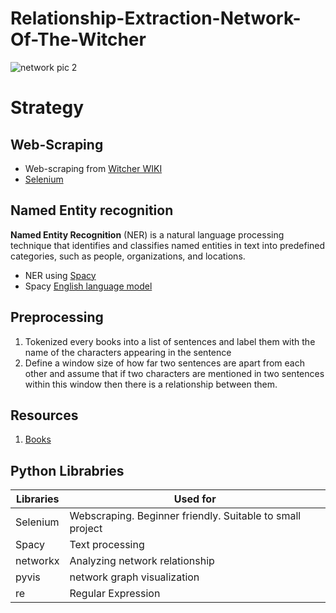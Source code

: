 # Relationship-Extraction-Network-Of-The-Witcher
![network pic 2](https://user-images.githubusercontent.com/22730220/174459596-56fe0394-f263-4090-8ee6-61d77b9a3363.jpeg)

# Strategy

## Web-Scraping
* Web-scraping from [Witcher WIKI](https://witcher.fandom.com/wiki/Witcher_Wiki)
* [Selenium](https://selenium-python.readthedocs.io/)

## Named Entity recognition
**Named Entity Recognition** (NER) is a natural language processing technique that identifies and classifies named entities in text into predefined categories, such as people, organizations, and locations.
* NER using [Spacy](https://spacy.io/api/entityrecognizer)
* Spacy [English language model](https://spacy.io/models/en)

## Preprocessing
1. Tokenized every books into a list of sentences and label them with the name of the characters appearing in the sentence
2. Define a window size of how far two sentences are apart from each other and assume that if two characters are mentioned in two sentences within this window then there is a relationship between them.

## Resources
1. [Books](https://github.com/dworschak/Witcher/tree/master)

## Python Librabries
| Libraries | Used for | 
| -------- | -------- | 
| Selenium    | Webscraping. Beginner friendly. Suitable to small project     | 
| Spacy    | Text processing     |
| networkx    | Analyzing network relationship     |
| pyvis    | network graph visualization     |
| re    | Regular Expression     |



<canvas style="position: relative; touch-action: none; user-select: none; width: 100%; height: 100%;" width="694" height="748"></canvas>
